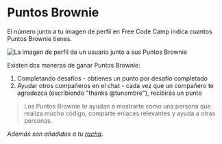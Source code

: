 # Puntos Brownie

El número junto a tu imagen de perfil en Free Code Camp indica cuantos Puntos Brownie tienes.

![La imagen de perfil de un usuario junto a sus Puntos Brownie](http://i.imgur.com/SsvbkDH.png)

Existen dos maneras de ganar Puntos Brownie:

1. Completando desafíos - obtienes un punto por desafío completado
2. Ayudar otros compañeros en el chat - cada vez que un compañero te agradezca (escribiendo "thanks @tunombre"), recibirás un punto

> Los Puntos Brownie te ayudan a mostrarte como una persona que realiza mucho código, comparte enlaces relevantes y ayuda a otras personas.

_Además son añadidos a tu [racha](Racha)._
